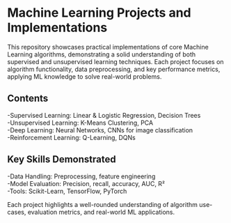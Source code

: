 # **Machine Learning Projects and Implementations**
This repository showcases practical implementations of core Machine Learning algorithms, demonstrating a solid understanding of both supervised and unsupervised learning techniques. Each project focuses on algorithm functionality, data preprocessing, and key performance metrics, applying ML knowledge to solve real-world problems.

## **Contents**
-Supervised Learning: Linear & Logistic Regression, Decision Trees<br>
-Unsupervised Learning: K-Means Clustering, PCA<br>
-Deep Learning: Neural Networks, CNNs for image classification<br>
-Reinforcement Learning: Q-Learning, DQNs<br>

## **Key Skills Demonstrated**
-Data Handling: Preprocessing, feature engineering<br>
-Model Evaluation: Precision, recall, accuracy, AUC, R²<br>
-Tools: Scikit-Learn, TensorFlow, PyTorch<br>

Each project highlights a well-rounded understanding of algorithm use-cases, evaluation metrics, and real-world ML applications.
